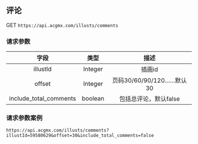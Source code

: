 
## 评论

GET `https://api.acgmx.com/illusts/comments`

### 请求参数
| 字段  | 类型  | 描述  |
| :------------: | :------------: | :------------: |
| illustId  |  Integer |  插画id |
| offset  |  Integer |  页码30/60/90/120……默认30 |
| include_total_comments  |  boolean |  包括总评论，默认false |

### 请求参数案例
`https://api.acgmx.com/illusts/comments?illustId=59580629&offset=30&include_total_comments=false`
